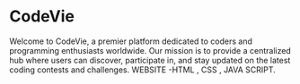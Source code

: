 # CodeVie
Welcome to CodeVie, a premier platform dedicated to coders and programming enthusiasts worldwide. Our mission is to provide a centralized hub where users can discover, participate in, and stay updated on the latest coding contests and challenges. WEBSITE -HTML , CSS , JAVA SCRIPT.

